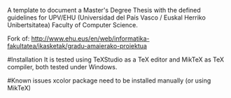 A template to document a Master's Degree Thesis with the defined guidelines for UPV/EHU (Universidad del País Vasco / Euskal Herriko Unibertsitatea) Faculty of Computer Science.

Fork of: http://www.ehu.eus/en/web/informatika-fakultatea/ikasketak/gradu-amaierako-proiektua

#Installation
It is tested using TeXStudio as a TeX editor and MikTeX as TeX compiler, both tested under Windows.

#Known issues
xcolor package need to be installed manually (or using MikTeX)